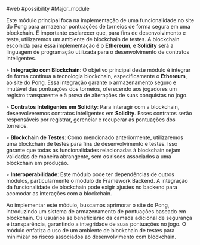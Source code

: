 #web #possibility #Major_module 


Este módulo principal foca na implementação de uma funcionalidade no site do Pong para armazenar pontuações de torneios de forma segura em uma blockchain. É importante esclarecer que, para fins de desenvolvimento e teste, utilizaremos um ambiente de blockchain de testes. A blockchain escolhida para essa implementação é o **Ethereum**, e **Solidity** será a linguagem de programação utilizada para o desenvolvimento de contratos inteligentes.

◦ **Integração com Blockchain**: O objetivo principal deste módulo é integrar de forma contínua a tecnologia blockchain, especificamente o **Ethereum**, ao site do Pong. Essa integração garante o armazenamento seguro e imutável das pontuações dos torneios, oferecendo aos jogadores um registro transparente e à prova de alterações de suas conquistas no jogo.

◦ **Contratos Inteligentes em Solidity**: Para interagir com a blockchain, desenvolveremos contratos inteligentes em **Solidity**. Esses contratos serão responsáveis por registrar, gerenciar e recuperar as pontuações dos torneios.

◦ **Blockchain de Testes**: Como mencionado anteriormente, utilizaremos uma blockchain de testes para fins de desenvolvimento e testes. Isso garante que todas as funcionalidades relacionadas à blockchain sejam validadas de maneira abrangente, sem os riscos associados a uma blockchain em produção.

◦ **Interoperabilidade**: Este módulo pode ter dependências de outros módulos, particularmente o módulo de Framework Backend. A integração da funcionalidade de blockchain pode exigir ajustes no backend para acomodar as interações com a blockchain.

Ao implementar este módulo, buscamos aprimorar o site do Pong, introduzindo um sistema de armazenamento de pontuações baseado em blockchain. Os usuários se beneficiarão da camada adicional de segurança e transparência, garantindo a integridade de suas pontuações no jogo. O módulo enfatiza o uso de um ambiente de blockchain de testes para minimizar os riscos associados ao desenvolvimento com blockchain.